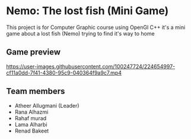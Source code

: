 # Nemo: The lost fish (Mini Game)
 This project is for Computer Graphic course using OpenGl C++
 it's a mini game about a lost fish (Nemo) trying to find it's way to home
  ## Game preview
  https://user-images.githubusercontent.com/100247724/224654997-cf11a0dd-7f41-4380-95c9-040364f9a9c7.mp4
 ## Team members
 - Atheer Allugmani (Leader)
 - Rana Alhazmi
 - Rahaf murad
 - Lama Alharbi
 - Renad Bakeet
